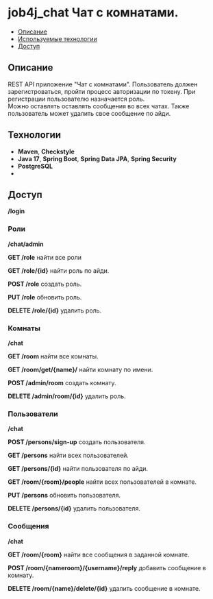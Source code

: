# job4j_chat Чат с комнатами.

+ [Описание](#Описание)
+ [Используемые технологии](#Технологии)
+ [Доступ](#Доступ)

## Описание
REST API приложение  "Чат c комнатами".
Пользователь должен зарегистроваться, пройти процесс авторизации по токену.
При регистрации пользователю назначается роль.  
Можно оставлять оставлять сообщения во всех чатах.
Также пользователь может удалить свое сообщение по айди.

## Технологии

+ **Maven**, **Checkstyle**
+ **Java 17**, **Spring Boot**, **Spring Data JPA**, **Spring Security**
+ **PostgreSQL**
+ 
## Доступ
**/login**

### Роли 
**/chat/admin**

**GET /role** найти все роли

**GET /role/{id}** найти роль по айди.

**POST /role** создать роль.

**PUT /role** обновить роль.

**DELETE /role/{id}** удалить роль.

### Комнаты
**/chat**

**GET /room** найти все комнаты.

**GET /room/get/{name}/** найти комнату по имени.

**POST /admin/room** создать комнату.

**DELETE /admin/room/{id}** удалить роль.

### Пользователи

**/chat**

**POST /persons/sign-up** создать пользователя.

**GET /persons** найти всех пользователей.

**GET /persons/{id}** найти пользователя по айди.

**GET /room/{room}/people** найти всех пользователей в комнате.

**PUT /persons** обновить пользователя.

**DELETE /persons/{id}** удалить пользователя.

### Сообщения

**/chat**

**GET /room/{room}** найти все сообщения в заданной комнате.

**POST /room/{nameroom}/{username}/reply** добавить сообщение в комнату.

**DELETE /room/{name}/delete/{id}** удалить сообщение в комнате.